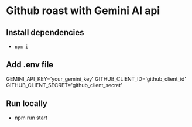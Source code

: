 # Github roast with Gemini AI api

## Install dependencies
- ```npm i```

## Add .env file
GEMINI_API_KEY='your_gemini_key'
GITHUB_CLIENT_ID='github_client_id'
GITHUB_CLIENT_SECRET='github_client_secret'

## Run locally
- npm run start

